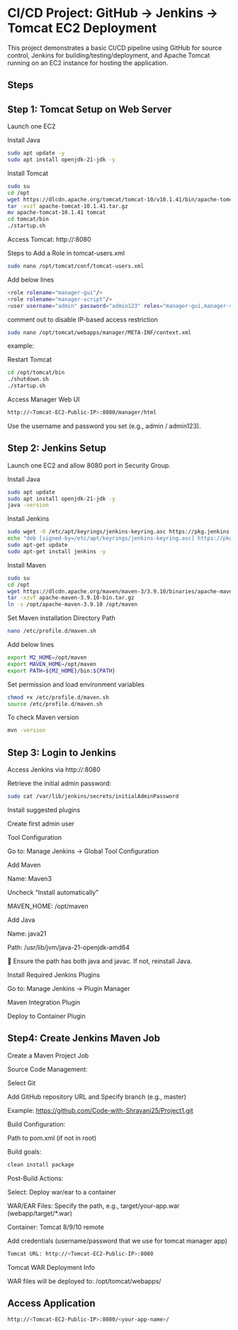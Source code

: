 
# CI/CD Project: GitHub → Jenkins → Tomcat EC2 Deployment
This project demonstrates a basic CI/CD pipeline using GitHub for source control, Jenkins for building/testing/deployment, and Apache Tomcat running on an EC2 instance for hosting the application.


## Steps
## Step 1: Tomcat Setup on Web Server
Launch one EC2

Install Java

```bash
sudo apt update -y
sudo apt install openjdk-21-jdk -y
```
Install Tomcat

```bash
sudo su
cd /opt
wget https://dlcdn.apache.org/tomcat/tomcat-10/v10.1.41/bin/apache-tomcat-10.1.41.tar.gz  
tar -xvzf apache-tomcat-10.1.41.tar.gz
mv apache-tomcat-10.1.41 tomcat 
cd tomcat/bin
./startup.sh
```
Access Tomcat: http://<Tomcat-EC2-Public-IP>:8080

Steps to Add a Role in tomcat-users.xml
```bash
sudo nano /opt/tomcat/conf/tomcat-users.xml
```
Add below lines
```bash
<role rolename="manager-gui"/>
<role rolename="manager-script"/>
<user username="admin" password="admin123" roles="manager-gui,manager-script"/>
```
comment out <Valve> to disable IP-based access restriction 
```bash
sudo nano /opt/tomcat/webapps/manager/META-INF/context.xml
```
example:
<Context antiResourceLocking="false" privileged="true" >
 <!-- <Valve className="org.apache.catalina.valves.RemoteAddrValve"
         allow="127\.\d+\.\d+\.\d+|::1"/>
-->
</Context>


Restart Tomcat
```bash
cd /opt/tomcat/bin
./shutdown.sh
./startup.sh
```

Access Manager Web UI
```bash
http://<Tomcat-EC2-Public-IP>:8080/manager/html
```
Use the username and password you set (e.g., admin / admin123).

## Step 2: Jenkins Setup 
Launch one EC2 and allow 8080 port in Security Group.

Install Java
```bash
sudo apt update
sudo apt install openjdk-21-jdk -y
java -version
```
Install Jenkins
```bash
sudo wget -O /etc/apt/keyrings/jenkins-keyring.asc https://pkg.jenkins.io/debian-stable/jenkins.io-2023.key
echo "deb [signed-by=/etc/apt/keyrings/jenkins-keyring.asc] https://pkg.jenkins.io/debian-stable binary/" | sudo tee /etc/apt/sources.list.d/jenkins.list > /dev/null
sudo apt-get update
sudo apt-get install jenkins -y
```
Install Maven
```bash
sudo su
cd /opt
wget https://dlcdn.apache.org/maven/maven-3/3.9.10/binaries/apache-maven-3.9.10-bin.tar.gz
tar -xzvf apache-maven-3.9.10-bin.tar.gz
ln -s /opt/apache-maven-3.9.10 /opt/maven
```
Set Maven installation Directory Path
```bash
nano /etc/profile.d/maven.sh 
```
Add below lines
```bash
export M2_HOME=/opt/maven
export MAVEN_HOME=/opt/maven
export PATH=${M2_HOME}/bin:${PATH}
```
Set permission and load environment variables
```bash
chmod +x /etc/profile.d/maven.sh
source /etc/profile.d/maven.sh 
```
To check Maven version
```bash
mvn -version
```
## Step 3: Login to Jenkins

Access Jenkins via http://<Jenkins-EC2-Public-IP>:8080

Retrieve the initial admin password:
```bash
sudo cat /var/lib/jenkins/secrets/initialAdminPassword
```
Install suggested plugins

Create first admin user

Tool Configuration

Go to: Manage Jenkins → Global Tool Configuration

Add Maven

Name: Maven3

Uncheck “Install automatically”

MAVEN_HOME: /opt/maven

Add Java

Name: java21

Path: /usr/lib/jvm/java-21-openjdk-amd64

📌 Ensure the path has both java and javac. If not, reinstall Java.

Install Required Jenkins Plugins

Go to: Manage Jenkins → Plugin Manager

Maven Integration Plugin

Deploy to Container Plugin

## Step4: Create Jenkins Maven Job

Create a Maven Project Job

Source Code Management:

Select Git

Add GitHub repository URL and Specify branch (e.g., master)

Example: https://github.com/Code-with-Shravani25/Project1.git

Build Configuration:

Path to pom.xml (if not in root)

Build goals:

```bash
clean install package
```

Post-Build Actions:

Select: Deploy war/ear to a container

WAR/EAR Files: Specify the path, e.g., target/your-app.war (webapp/target/*.war)

Container: Tomcat 8/9/10 remote

Add credentials (username/password that we use for tomcat manager app)
```bash
Tomcat URL: http://<Tomcat-EC2-Public-IP>:8080
```
Tomcat WAR Deployment Info

WAR files will be deployed to: /opt/tomcat/webapps/

## Access Application

```bash
http://<Tomcat-EC2-Public-IP>:8080/<your-app-name>/
```


